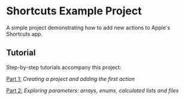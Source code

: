 # Shortcuts Example Project

A simple project demonstrating how to add new actions to Apple's Shortcuts app.

## Tutorial

Step-by-step tutorials accompany this project:

[Part 1:](https://toolboxpro.app/blog/adding-shortcuts-to-an-app-1) *Creating a project and adding the first action*

[Part 2:](https://toolboxpro.app/blog/adding-shortcuts-to-an-app-2) *Exploring parameters: arrays, enums, calculated lists and files*
